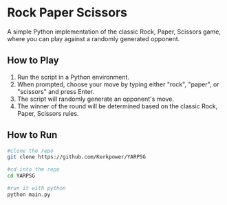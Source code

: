 # Rock Paper Scissors

A simple Python implementation of the classic Rock, Paper, Scissors game, where you can play against a randomly generated opponent.

## How to Play

1. Run the script in a Python environment.
2. When prompted, choose your move by typing either "rock", "paper", or "scissors" and press Enter.
3. The script will randomly generate an opponent's move.
4. The winner of the round will be determined based on the classic Rock, Paper, Scissors rules.

## How to Run

```bash
#clone the repo
git clone https://github.com/Kerkpower/YARPSG

#cd into the repo
cd YARPSG

#run it with python
python main.py
```
